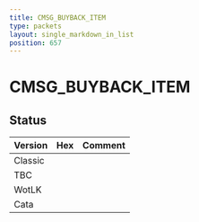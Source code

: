 ```yaml
---
title: CMSG_BUYBACK_ITEM
type: packets
layout: single_markdown_in_list
position: 657
---
```


# CMSG_BUYBACK_ITEM

## Status

Version | Hex | Comment
---------- | ---------- | ---------- 
Classic |  |  
TBC |  |  
WotLK |  |  
Cata |  |  
